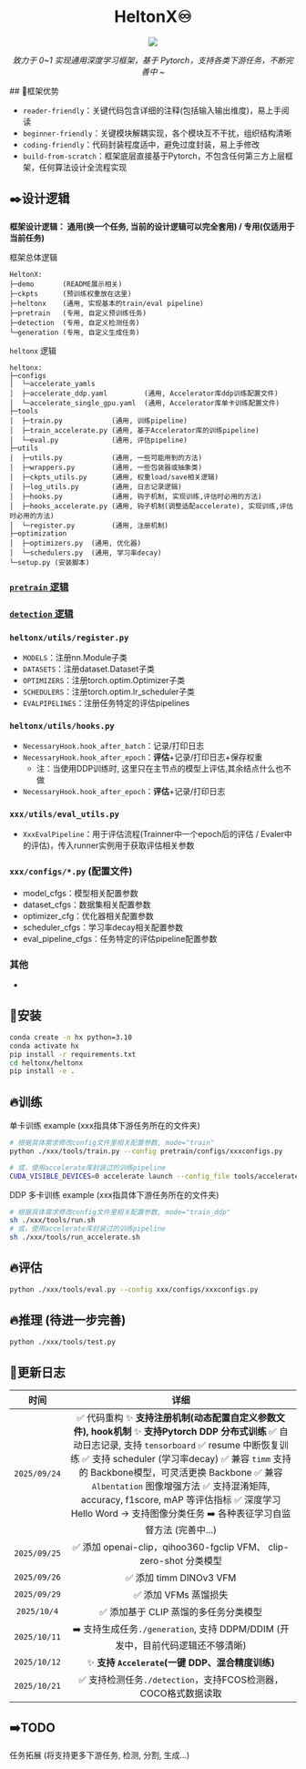 <div align='center'>
    <h1>HeltonX♾️</h1>
    <img src="https://github.com/Scienthusiasts/heltonx/blob/main/demo/logo.png"/>
    <p><em>致力于 0~1 实现通用深度学习框架，基于 Pytorch，支持各类下游任务，不断完善中 ~</em></p>
</div>
## 🚀框架优势

- `reader-friendly`：关键代码包含详细的注释(包括输入输出维度)，易上手阅读
- `beginner-friendly`：关键模块解耦实现，各个模块互不干扰，组织结构清晰
- `coding-friendly`：代码封装程度适中，避免过度封装，易上手修改
- `build-from-scratch`：框架底层直接基于Pytorch，不包含任何第三方上层框架，任何算法设计全流程实现


## ✒️设计逻辑
**框架设计逻辑： 通用(换一个任务, 当前的设计逻辑可以完全套用) / 专用(仅适用于当前任务)**

框架总体逻辑

```
HeltonX:
├─demo       (README展示相关)
├─ckpts      (预训练权重放在这里)
├─heltonx    (通用, 实现基本的train/eval pipeline)
├─pretrain   (专用, 自定义预训练任务)
├─detection  (专用, 自定义检测任务)
└─generation (专用, 自定义生成任务)
```

`heltonx` 逻辑

```
heltonx:  
├─configs
│  └─accelerate_yamls
│  ├─accelerate_ddp.yaml         (通用, Accelerator库ddp训练配置文件)
│  └─accelerate_single_gpu.yaml  (通用, Accelerator库单卡训练配置文件)
├─tools
│  ├─train.py            (通用, 训练pipeline)
│  ├─train_accelerate.py (通用, 基于Accelerator库的训练pipeline)
│  └─eval.py             (通用, 评估pipeline)
├─utils            
│  ├─utils.py            (通用, 一些可能用到的方法)
│  ├─wrappers.py         (通用, 一些包装器或抽象类)
│  ├─ckpts_utils.py      (通用, 权重load/save相关逻辑)
│  ├─log_utils.py        (通用, 日志记录逻辑)
│  ├─hooks.py            (通用, 钩子机制, 实现训练,评估时必用的方法)
│  ├─hooks_accelerate.py (通用, 钩子机制(调整适配accelerate), 实现训练,评估时必用的方法)
│  └─register.py         (通用, 注册机制)
├─optimization
│  ├─optimizers.py  (通用, 优化器)
│  └─schedulers.py  (通用, 学习率decay)
└─setup.py (安装脚本)
```

### [`pretrain` 逻辑](https://github.com/Scienthusiasts/heltonx/blob/main/pretrain/README.md)

###  [`detection` 逻辑](https://github.com/Scienthusiasts/heltonx/blob/main/detection/README.md)

###  `heltonx/utils/register.py`

- `MODELS`：注册nn.Module子类
- `DATASETS`：注册dataset.Dataset子类
- `OPTIMIZERS`：注册torch.optim.Optimizer子类
- `SCHEDULERS`：注册torch.optim.lr_scheduler子类
- `EVALPIPELINES`：注册任务特定的评估pipelines

### `heltonx/utils/hooks.py`

- `NecessaryHook.hook_after_batch`：记录/打印日志
- `NecessaryHook.hook_after_epoch`：**评估**+记录/打印日志+保存权重
  - 注：当使用DDP训练时, 这里只在主节点的模型上评估,其余结点什么也不做
- `NecessaryHook.hook_after_epoch`：**评估**+记录/打印日志

### `xxx/utils/eval_utils.py`

- `XxxEvalPipeline`：用于评估流程(Trainner中一个epoch后的评估 / Evaler中的评估)，传入runner实例用于获取评估相关参数

### `xxx/configs/*.py`  (配置文件)

- model_cfgs：模型相关配置参数
- dataset_cfgs：数据集相关配置参数
- optimizer_cfg：优化器相关配置参数
- scheduler_cfgs：学习率decay相关配置参数
- eval_pipeline_cfgs：任务特定的评估pipeline配置参数

### 其他

- 



## 🔧安装

```bash
conda create -n hx python=3.10
conda activate hx
pip install -r requirements.txt
cd heltonx/heltonx
pip install -e .
```




## 🔥训练

单卡训练 example (xxx指具体下游任务所在的文件夹)

```bash
# 根据具体需求修改config文件里相关配置参数, mode="train"
python ./xxx/tools/train.py --config pretrain/configs/xxxconfigs.py

# 或，使用accelerate库封装过的训练pipeline
CUDA_VISIBLE_DEVICES=0 accelerate launch --config_file tools/accelerate_single_gpu.yaml tools/train_accelerate.py --config xxx/configs/xxxconfigs.py
```

DDP 多卡训练 example (xxx指具体下游任务所在的文件夹)

```bash
# 根据具体需求修改config文件里相关配置参数, mode="train_ddp"
sh ./xxx/tools/run.sh
# 或，使用accelerate库封装过的训练pipeline
sh ./xxx/tools/run_accelerate.sh
```



## 🔥评估

```bash
python ./xxx/tools/eval.py --config xxx/configs/xxxconfigs.py
```



## 🔥推理 (待进一步完善)

```bash
python ./xxx/tools/test.py 
```





## 📃更新日志
|     时间     |                             详细                             |
| :----------: | :----------------------------------------------------------: |
| `2025/09/24` | ✅ 代码重构  ✨ **支持注册机制(动态配置自定义参数文件), hook机制**  ✨ **支持Pytorch DDP 分布式训练**  ✅ 自动日志记录, 支持 `tensorboard`  ✅ resume 中断恢复训练  ✅ 支持 scheduler (学习率decay)  ✅ 兼容 `timm` 支持的 Backbone模型，可灵活更换 Backbone  ✅ 兼容 `Albentation` 图像增强方法  ✅ 支持混淆矩阵, accuracy, f1score, mAP 等评估指标  ✅ 深度学习 Hello Word -> 支持图像分类任务  ➡️ 各种表征学习自监督方法 (完善中...) |
| `2025/09/25` | ✅ 添加 openai-clip，qihoo360-fgclip VFM、 clip-zero-shot 分类模型 |
| `2025/09/26` |                    ✅ 添加 timm DINOv3 VFM                    |
| `2025/09/29` |                     ✅ 添加 VFMs 蒸馏损失                     |
| `2025/10/4`  |             ✅ 添加基于 CLIP 蒸馏的多任务分类模型             |
| `2025/10/11` | ➡️ 支持生成任务`./generation`, 支持 DDPM/DDIM (开发中，目前代码逻辑还不够清晰) |
| `2025/10/12` |       ✨ **支持 `Accelerate`(一键 DDP、混合精度训练)**        |
| `2025/10/21` | ✅ 支持检测任务`./detection`，支持FCOS检测器，COCO格式数据读取 |



## ➡️TODO
任务拓展 (将支持更多下游任务, 检测, 分割, 生成...)

